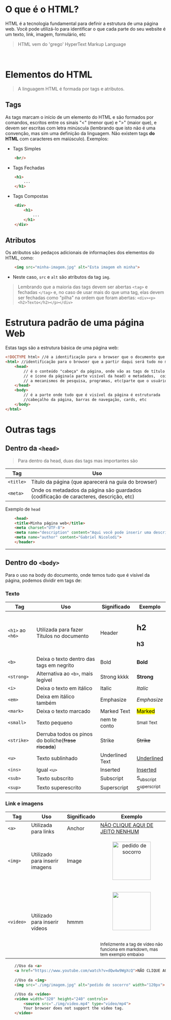 # O que é o HTML?
 
 HTML é a tecnologia fundamental para definir a estrutura de uma página web. Você pode utilizá-lo para identificar o que cada parte do seu website é um texto, link, imagem, formulário, etc

> HTML vem do 'grego' HyperText Markup Language

<br>

# Elementos do HTML

> A linguagem HTML é formada por tags e atributos.

## Tags
 As tags marcam o início de um elemento do HTML e são formados por comandos, escritos entre os sinais "<" (menor que) e ">" (maior que), e devem ser escritas com letra minúscula
(lembrando que isto não é uma convenção, mas sim uma definição da linguagem. Não existem tags **do HTML** com caracteres em maiúsculo). Exemplos:

- Tags Simples 
```html
    <br/>
```

- Tags Fechadas
```html
    <h1> 
        ...
    </h1>
```

- Tags Compostas
```html
    <div> 
        <h1>
            ...
        </h1>
    </div>
```

## Atributos

Os atributos são pedaços adicionais de informações dos elementos do HTML, como:

```html
    <img src="minha-imagem.jpg" alt="Esta imagem eh minha">
```

- Neste caso, `src` e `alt` são atributos da tag `img`.

> Lembrando que a maioria das tags devem ser abertas `<tag>` e fechadas `</tag>` e, no caso de usar mais do que uma tag, elas devem ser fechadas como "pilha" na ordem que foram abertas: `<div><p><h2>Texto</h2></p></div>`


# Estrutura padrão de uma página Web

Estas tags são a estrutura básica de uma página web:

```html
<!DOCTYPE html> //é a identificação para o browser que o documento que está sendo "lido" se trata de um .html
<html> //identificação para o browser que a partir daqui será tudo no mundo do HTML
    <head>
        // é o conteúdo "cabeça" da página, onde vão as tags de título
        // e ícone da página(a parte visível da head) e metadados,  coisas relacionadas
        // a mecanismos de pesquisa, programas, etc(parte que o usuário não vê mas sente). 
    </head>
    <body>
        // é a parte onde tudo que é visível da página é estruturada
        //cabeçalho da página, barras de navegação, cards, etc
    </body>
</html>
```

# Outras tags

##  Dentro da  `<head>`
> Para dentro da head, duas das tags mas importantes são

| Tag  | Uso   |
| ------- | -------- |
| `<title>`  | Título da página (que aparecerá na guia do browser)    |
| `<meta>`  | Onde os metadados da página são guardados (codificação de caracteres, descrição, etc) |

Exemplo de `head`

```html
    <head>
    <title>Minha página web</title>
    <meta charset="UTF-8">
    <meta name="description" content="Aqui você pode inserir uma descrição da página.">.
    <meta name="author" content="Gabriel Nicolodi">
    </header>
```

<hr>

## Dentro do `<body>`
Para o uso na body do documento, onde temos tudo que é visível da página, podemos dividir em tags de:
### Texto

| Tag  | Uso   | Significado| Exemplo|
| ------- | -------- | -------- | -------- |
| `<h1>` ao `<h6>`  | Utilizada para fazer Títulos no documento | Header | <h2>h2</h2><h3>h3</h3>|
| `<b>`  | Deixa o texto dentro das tags em negrito | Bold | <b>Bold</b> |
| `<strong>` | Alternativa ao `<b>`, mais legível | Strong kkkk | <strong>Strong</strong> |
| `<i>`  | Deixa o texto em itálico | Italic | <i>Italic</i> |
| `<em>`  | Deixa em itálico também | Emphasize | <em>Emphasize</em> |
| `<mark>`  | Deixa o texto marcado | Marked Text | <mark>Marked</mark> |
| `<small>`  | Texto pequeno | nem te conto | <small>Small Text</small> |
| `<strike>`  | Derruba todos os pinos do boliche(<strike>frase riscada</strike>) | Strike | <strike>Strike</strike> |
| `<u>`  | Texto sublinhado | Underlined Text | <u>Underlined</u> |
| `<ins>`  | Igual `<u>` | Inserted | <ins>Inserted</ins> |
| `<sub>`  | Texto subscrito | Subscript | S<sub>ubscript</sub> |
| `<sup>`  | Texto superescrito | Superscript | S<sup>uperscript</sup> |

### Link e imagens

| Tag  | Uso   | Significado| Exemplo|
| ------- | -------- | -------- | -------- |
| `<a>`  | Utilizada para links | Anchor | <a href="https://www.youtube.com/watch?v=dQw4w9WgXcQ">NÃO CLIQUE AQUI DE JEITO NENHUM</a>|
| `<img>`  | Utilizado para inserir imagens | Image | <p align="center"><img src="./img/imagem.jpg" alt="pedido de socorro" width="120px"> </p>|
| `<video>` | Utilizado para inserir vídeos | hmmm | <a href="https://twitter.com/i/status/1579562567386927105"><p align="center"><img src="./img/video.png" width="120px"></p></a><br><sub>Infelizmente a tag de vídeo não funciona em markdown, mas tem exemplo embaixo |

```html
    //Uso da <a>
    <a href="https://www.youtube.com/watch?v=dQw4w9WgXcQ">NÃO CLIQUE AQUI DE JEITO NENHUM</a>
    
    //Uso da <img>
    <img src="./img/imagem.jpg" alt="pedido de socorro" width="120px"> 

    //Uso da <video>
    <video width="320" height="240" controls>
        <source src="./img/video.mp4" type="video/mp4">
        Your browser does not support the video tag.
    </video>
```